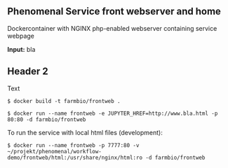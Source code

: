 
## Phenomenal Service front webserver and home

Dockercontainer with NGINX php-enabled webserver containing service webpage

<strong>Input:</strong> bla

## Header 2

Text

```
$ docker build -t farmbio/frontweb .
```

```
$ docker run --name frontweb -e JUPYTER_HREF=http://www.bla.html -p 80:80 -d farmbio/frontweb
```

To run the service with local html files (development):

```
$ docker run --name frontweb -p 7777:80 -v ~/projekt/phenomenal/workflow-demo/frontweb/html:/usr/share/nginx/html:ro -d farmbio/frontweb
```





